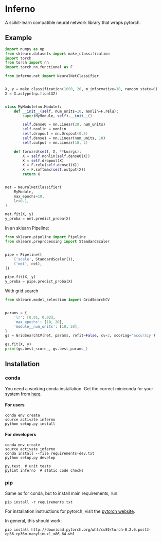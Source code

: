 # Inferno

A scikit-learn compatible neural network library that wraps pytorch.

## Example

```python
import numpy as np
from sklearn.datasets import make_classification
import torch
from torch import nn
import torch.nn.functional as F

from inferno.net import NeuralNetClassifier


X, y = make_classification(1000, 20, n_informative=10, random_state=0)
X = X.astype(np.float32)


class MyModule(nn.Module):
    def __init__(self, num_units=10, nonlin=F.relu):
        super(MyModule, self).__init__()

        self.dense0 = nn.Linear(20, num_units)
        self.nonlin = nonlin
        self.dropout = nn.Dropout(0.5)
        self.dense1 = nn.Linear(num_units, 10)
        self.output = nn.Linear(10, 2)

    def forward(self, X, **kwargs):
        X = self.nonlin(self.dense0(X))
        X = self.dropout(X)
        X = F.relu(self.dense1(X))
        X = F.softmax(self.output(X))
        return X


net = NeuralNetClassifier(
    MyModule,
    max_epochs=10,
    lr=0.1,
)

net.fit(X, y)
y_proba = net.predict_proba(X)

```

In an sklearn Pipeline:

```python
from sklearn.pipeline import Pipeline
from sklearn.preprocessing import StandardScaler


pipe = Pipeline([
    ('scale', StandardScaler()),
    ('net', net),
])

pipe.fit(X, y)
y_proba = pipe.predict_proba(X)

```

With grid search

```python
from sklearn.model_selection import GridSearchCV


params = {
    'lr': [0.01, 0.02],
    'max_epochs': [10, 20],
    'module__num_units': [10, 20],
}
gs = GridSearchCV(net, params, refit=False, cv=3, scoring='accuracy')

gs.fit(X, y)
print(gs.best_score_, gs.best_params_)

```
## Installation

### conda

You need a working conda installation. Get the correct miniconda for
your system from [here](https://conda.io/miniconda.html).

#### For users

```
conda env create
source activate inferno
python setup.py install
```

#### For developers

```
conda env create
source activate inferno
conda install --file requirements-dev.txt
python setup.py develop

py.test  # unit tests
pylint inferno  # static code checks
```

### pip

Same as for conda, but to install main requirements, run:

```
pip install -r requirements.txt
```

For installation instructions for pytorch, visit the [pytorch
website](http://pytorch.org/).

In general, this should work:

```
pip install http://download.pytorch.org/whl/cu80/torch-0.2.0.post3-cp36-cp36m-manylinux1_x86_64.whl
```
